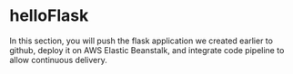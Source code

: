# helloFlask
In this section, you will push the flask application we created earlier to github, deploy it on AWS Elastic Beanstalk, and integrate code pipeline to allow continuous delivery.
